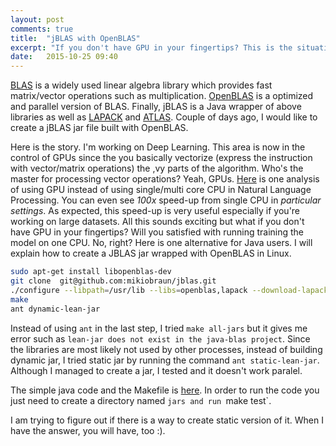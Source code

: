 ```yaml
---
layout: post
comments: true
title:  "jBLAS with OpenBLAS"
excerpt: "If you don't have GPU in your fingertips? This is the situation that I face at work. So, will you satisfied with running training the model on one CPU. No, right? Here is one alternative for Java users. I will explain how to create a JBLAS jar wrapped with OpenBLAS in Linux."
date:   2015-10-25 09:40
---
```


<!--### jBLAS with OpenBLAS-->

[BLAS](http://www.netlib.org/blas/) is a widely used linear algebra library which provides
fast matrix/vector operations such as multiplication. [OpenBLAS](https://github.com/xianyi/OpenBLAS/wiki) is a optimized and parallel version of BLAS. Finally, jBLAS is a Java wrapper of above libraries as well as [LAPACK](http://www.netlib.org/lapack/) and [ATLAS](http://math-atlas.sourceforge.net/). Couple of days ago, I would like to create a jBLAS jar file built with OpenBLAS.

Here is the story. I'm working on Deep Learning. This area is now in the control of GPUs since the you basically vectorize (express the instruction with vector/matrix operations) the ,vy parts of the algorithm. Who's the master for processing vector operations? Yeah, GPUs. [Here](http://www.denizyuret.com/2015/01/parallel-processing-for-natural-language.html) is one analysis of using GPU instead of using single/multi core CPU in Natural Language Processing. You can even see *100x* speed-up from single CPU in _particular settings_. As expected, this speed-up is very useful especially if you're working on large datasets. All this sounds exciting but what if you don't have GPU in your fingertips? Will you satisfied with running training the model on one CPU. No, right? Here is one alternative for Java users. I will explain how to create a JBLAS jar wrapped with OpenBLAS in Linux.

```bash
sudo apt-get install libopenblas-dev
git clone  git@github.com:mikiobraun/jblas.git
./configure --libpath=/usr/lib --libs=openblas,lapack --download-lapack --build-type=openblas`
make
ant dynamic-lean-jar
```

Instead of using `ant` in the last step, I tried `make all-jars` but it gives me error such as `lean-jar does not exist in the java-blas project`. Since the libraries are most likely not used by other processes, instead of building dynamic jar, I tried static jar by running the command `ant static-lean-jar`. Although I managed to create a jar, I tested and it doesn't work paralel. 

The simple java code and the Makefile is [here](). In order to run the code you just need to create a directory named `jars and run `make test`. 

I am trying to figure out if there is a way to create static version of it. When I have the answer, you will have, too :).
